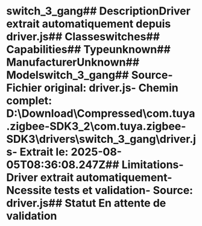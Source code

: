 # switch_3_gang##  DescriptionDriver extrait automatiquement depuis driver.js##  Classeswitches##  Capabilities##  Typeunknown##  ManufacturerUnknown##  Modelswitch_3_gang##  Source- **Fichier original**: driver.js- **Chemin complet**: D:\Download\Compressed\com.tuya.zigbee-SDK3_2\com.tuya.zigbee-SDK3\drivers\switch_3_gang\driver.js- **Extrait le**: 2025-08-05T08:36:08.247Z##  Limitations- Driver extrait automatiquement- Ncessite tests et validation- Source: driver.js##  Statut En attente de validation